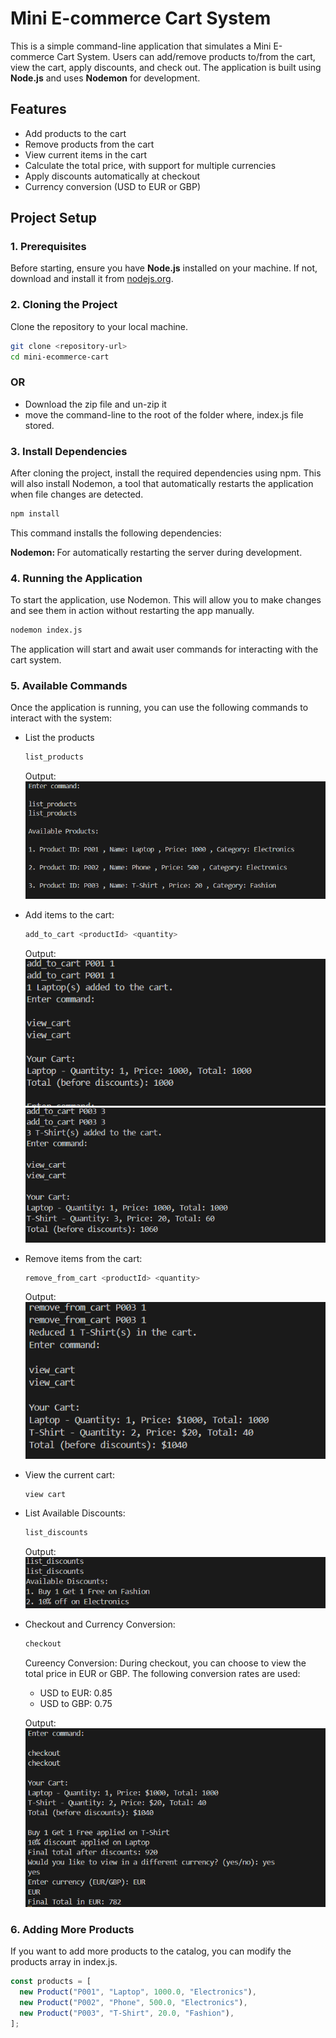 # Mini E-commerce Cart System

This is a simple command-line application that simulates a Mini E-commerce Cart System. Users can add/remove products to/from the cart, view the cart, apply discounts, and check out. The application is built using **Node.js** and uses **Nodemon** for development.

## Features

- Add products to the cart
- Remove products from the cart
- View current items in the cart
- Calculate the total price, with support for multiple currencies
- Apply discounts automatically at checkout
- Currency conversion (USD to EUR or GBP)

## Project Setup

### 1. Prerequisites

Before starting, ensure you have **Node.js** installed on your machine. If not, download and install it from [nodejs.org](https://nodejs.org).

### 2. Cloning the Project

Clone the repository to your local machine.

```bash
git clone <repository-url>
cd mini-ecommerce-cart
```

<h3>OR </h3>

- Download the zip file and un-zip it
- move the command-line to the root of the folder where, index.js file stored.

### 3. Install Dependencies

After cloning the project, install the required dependencies using npm. This will also install Nodemon, a tool that automatically restarts the application when file changes are detected.

```bash
npm install
```

This command installs the following dependencies:

<b>Nodemon: </b> For automatically restarting the server during development.

### 4. Running the Application

To start the application, use Nodemon. This will allow you to make changes and see them in action without restarting the app manually.

```bash
nodemon index.js
```

The application will start and await user commands for interacting with the cart system.

### 5. Available Commands

Once the application is running, you can use the following commands to interact with the system:

- List the products

  ```bash
  list_products
  ```

  Output:
  <img src="./images/list_products.png" alt="List Product Image">

- Add items to the cart:

  ```bash
  add_to_cart <productId> <quantity>
  ```

  Output:
  <img src="./images/add_to_cart(1).png">
  <img src="./images/add_to_cart(2).png">

- Remove items from the cart:

  ```bash
  remove_from_cart <productId> <quantity>
  ```

  Output:
  <img src="./images/remove_from_cart.png">

- View the current cart:

  ```bash
  view cart
  ```

- List Available Discounts:

  ```bash
  list_discounts
  ```

  Output:
  <img src="./images/list_discounts.png">

- Checkout and Currency Conversion:

  ```bash
  checkout
  ```

  Cureency Conversion:
  During checkout, you can choose to view the total price in EUR or GBP. The following conversion rates are used:

  - USD to EUR: 0.85
  - USD to GBP: 0.75

  Output:
  <img src="./images/checkout.png">

### 6. Adding More Products

If you want to add more products to the catalog, you can modify the products array in index.js.

```javascript
const products = [
  new Product("P001", "Laptop", 1000.0, "Electronics"),
  new Product("P002", "Phone", 500.0, "Electronics"),
  new Product("P003", "T-Shirt", 20.0, "Fashion"),
];
```
